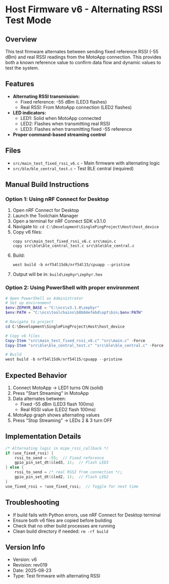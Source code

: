 # Host Firmware v6 - Alternating RSSI Test Mode

## Overview
This test firmware alternates between sending fixed reference RSSI (-55 dBm) and real RSSI readings from the MotoApp connection. This provides both a known reference value to confirm data flow and dynamic values to test the system.

## Features
- **Alternating RSSI transmission:**
  - Fixed reference: -55 dBm (LED3 flashes)
  - Real RSSI: From MotoApp connection (LED2 flashes)
- **LED indicators:**
  - LED1: Solid when MotoApp connected
  - LED2: Flashes when transmitting real RSSI
  - LED3: Flashes when transmitting fixed -55 reference
- **Proper command-based streaming control**

## Files
- `src/main_test_fixed_rssi_v6.c` - Main firmware with alternating logic
- `src/ble/ble_central_test.c` - Test BLE central (required)

## Manual Build Instructions

### Option 1: Using nRF Connect for Desktop
1. Open nRF Connect for Desktop
2. Launch the Toolchain Manager
3. Open a terminal for nRF Connect SDK v3.1.0
4. Navigate to: `cd C:\Development\SinglePingProject\Host\host_device`
5. Copy v6 files:
   ```
   copy src\main_test_fixed_rssi_v6.c src\main.c
   copy src\ble\ble_central_test.c src\ble\ble_central.c
   ```
6. Build:
   ```
   west build -b nrf54l15dk/nrf54l15/cpuapp --pristine
   ```
7. Output will be in: `build\zephyr\zephyr.hex`

### Option 2: Using PowerShell with proper environment
```powershell
# Open PowerShell as Administrator
# Set up environment
$env:ZEPHYR_BASE = "C:\ncs\v3.1.0\zephyr"
$env:PATH = "C:\ncs\toolchains\b8b84efebd\opt\bin;$env:PATH"

# Navigate to project
cd C:\Development\SinglePingProject\Host\host_device

# Copy v6 files
Copy-Item "src\main_test_fixed_rssi_v6.c" "src\main.c" -Force
Copy-Item "src\ble\ble_central_test.c" "src\ble\ble_central.c" -Force

# Build
west build -b nrf54l15dk/nrf54l15/cpuapp --pristine
```

## Expected Behavior
1. Connect MotoApp → LED1 turns ON (solid)
2. Press "Start Streaming" in MotoApp
3. Data alternates between:
   - Fixed -55 dBm (LED3 flash 100ms)
   - Real RSSI value (LED2 flash 100ms)
4. MotoApp graph shows alternating values
5. Press "Stop Streaming" → LEDs 2 & 3 turn OFF

## Implementation Details
```c
/* Alternating logic in mipe_rssi_callback */
if (use_fixed_rssi) {
    rssi_to_send = -55;  // Fixed reference
    gpio_pin_set_dt(&led3, 1);  // Flash LED3
} else {
    rssi_to_send = /* real RSSI from connection */;
    gpio_pin_set_dt(&led2, 1);  // Flash LED2
}
use_fixed_rssi = !use_fixed_rssi;  // Toggle for next time
```

## Troubleshooting
- If build fails with Python errors, use nRF Connect for Desktop terminal
- Ensure both v6 files are copied before building
- Check that no other build processes are running
- Clean build directory if needed: `rm -rf build`

## Version Info
- Version: v6
- Revision: rev019
- Date: 2025-08-23
- Type: Test firmware with alternating RSSI

